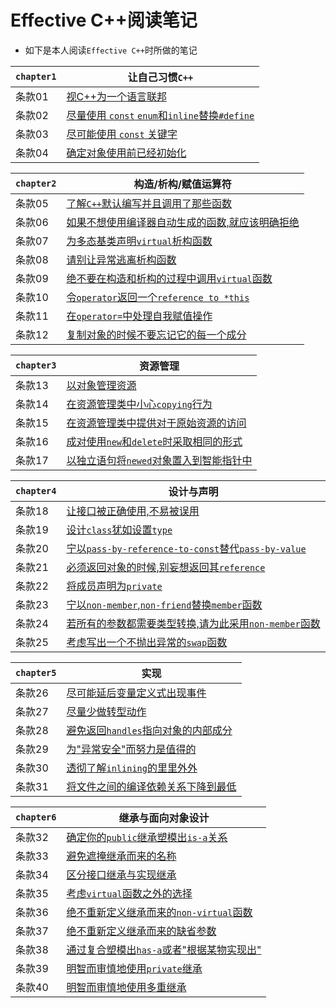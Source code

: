 # Effective C++阅读笔记
- 如下是本人阅读`Effective C++`时所做的笔记

|`chapter1`|让自己习惯`C++`|
|---|---|
|条款01|[视C++为一个语言联邦](./chapter1/rule01.md)|
|条款02|[尽量使用 `const` `enum`和`inline`替换`#define`](./chapter1/rule02.md)| 
|条款03|[尽可能使用 `const` 关键字](./chapter1/rule03.md)|
|条款04|[确定对象使用前已经初始化](./chapter1/rule04.md)|

|`chapter2`|构造/析构/赋值运算符|
|---|---|
|条款05|[了解`C++`默认编写并且调用了那些函数](./chapter2/rule05.md)|
|条款06|[如果不想使用编译器自动生成的函数,就应该明确拒绝](./chapter2/rule06.md)|
|条款07|[为多态基类声明`virtual`析构函数](./chapter2/rule07.md)|
|条款08|[请别让异常逃离析构函数](./chapter2/rule08.md)|
|条款09|[绝不要在构造和析构的过程中调用`virtual`函数](./chapter2/rule09.md)|
|条款10|[令`operator`返回一个`reference to *this`](./chapter2/rule10.md)|
|条款11|[在`operator=`中处理自我赋值操作](./chapter2/rule11.md)|
|条款12|[复制对象的时候不要忘记它的每一个成分](./chapter2/rule12.md)|

|`chapter3`|资源管理|
|---|---|
|条款13|[以对象管理资源](./chapter3/rule13.md)|
|条款14|[在资源管理类中小心`copying`行为](./chapter3/rule14.md)|
|条款15|[在资源管理类中提供对于原始资源的访问](./chapter3/rule15.md)|
|条款16|[成对使用`new`和`delete`时采取相同的形式](./chapter3/rule16.md)|
|条款17|[以独立语句将`newed`对象置入到智能指针中](./chapter3/rule17.md)|

|`chapter4`|设计与声明|
|---|---|
|条款18|[让接口被正确使用,不易被误用](./chapter4/rule18.md)|
|条款19|[设计`class`犹如设置`type`](./chapter4/rule19.md)|
|条款20|[宁以`pass-by-reference-to-const`替代`pass-by-value`](./chapter4/rule20.md)|
|条款21|[必须返回对象的时候,别妄想返回其`reference`](./chapter4/rule21.md)|
|条款22|[将成员声明为`private`](./chapter4/rule22.md)|
|条款23|[宁以`non-member`,`non-friend`替换`member`函数](./chapter4/rule23.md)|
|条款24|[若所有的参数都需要类型转换,请为此采用`non-member`函数](./chapter4/rule24.md)|
|条款25|[考虑写出一个不抛出异常的`swap`函数](./chapter4/rule25.md)|

|`chapter5`|实现|
|---|---|
|条款26|[尽可能延后变量定义式出现事件](./chapter5/rule26.md)|
|条款27|[尽量少做转型动作](./chapter5/rule27.md)|
|条款28|[避免返回`handles`指向对象的内部成分](./chapter5/rule28.md)|
|条款29|[为"异常安全"而努力是值得的](./chapter/rule29.md)|
|条款30|[透彻了解`inlining`的里里外外](./chapter5/rule30.md)|
|条款31|[将文件之间的编译依赖关系下降到最低](./chapter5/rule31.md)|

|`chapter6`|继承与面向对象设计|
|---|---|
|条款32|[确定你的`public`继承塑模出`is-a`关系](./chapter6/rule32.md)|
|条款33|[避免遮掩继承而来的名称](./chapter6/rule33.md)|
|条款34|[区分接口继承与实现继承](./chapter6/rule34.md)|
|条款35|[考虑`virtual`函数之外的选择](./chapter6/rule35.md)|
|条款36|[绝不重新定义继承而来的`non-virtual`函数](./chapter6/rule36.md)|
|条款37|[绝不重新定义继承而来的缺省参数](./chapter6/rule37.md)|
|条款38|[通过复合塑模出`has-a`或者"根据某物实现出"](./chapter6/rule38.md)|
|条款39|[明智而审慎地使用`private`继承](./chapter6/rule39.md)|
|条款40|[明智而审慎地使用多重继承](./chapter6/rule40.md)|